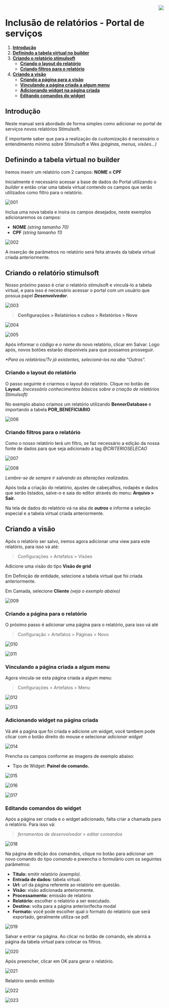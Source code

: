 <img src="../src/images/benner_rgb.png" align="right"/>

# Inclusão de relatórios - Portal de serviços

1. **[Introdução](#introdução)**
2. **[Definindo a tabela virtual no builder](#definindo-a-tabela-virtual-no-builder)**
3. **[Criando o relatório stimulsoft](#criando-o-relatório-stimulsoft)**
    * **[Criando o layout do relatório](#criando-o-layout-do-relatório)**
    * **[Criando filtros para o relatório](#criando-filtros-para-o-relatório)**
4. **[Criando a visão](#criando-a-visão)**
    * **[Criando a página para a visão](#criando-a-página-para-o-relatório)**
    * **[Vinculando a página criada a algum menu](#vinculando-a-páginacriada-a-algum-menu)**
    * **[Adicionando widget na página criada](#adicionando-widget-na-página-criada)**
    * **[Editando comandos do widget](#editando-comandos-do-widget)**

## Introdução
Neste manual será abordado de forma simples como adicionar no portal de serviços novos relatórios Stimulsoft.

É importante saber que para a realização da customização é necessário o entendimento mínimo sobre Stimulsoft e Wes _(páginas, menus, visões...)_

## Definindo a tabela virtual no builder
Iremos inserir um relatório com 2 campos: **NOME** e **CPF**

Inicialmente é necessário acessar a base de dados do Portal utilizando o _builder_ e então criar uma tabela virtual contendo os campos que serão utilizados como filtro para o relatório.

![001](src/images/001.png)

Inclua uma nova tabela e insira os campos desejados, neste exemplos adicionaremos os campos:

 - **NOME** _(string tamanho 70)_ 
 - **CPF** _(string tamanho 11)_


 ![002](src/images/002.png)

A inserção de parâmetros no relatório será feita através da tabela virtual criada anteriormente.

## Criando o relatório stimulsoft
Nosso próximo passo é criar o relatório stimulsoft e vinculá-lo a tabela virtual, e para isso é necessário acessar o portal com um usuário que possua papel **_Desenvolvedor_**. 

![003](src/images/003.png)

> **Configurações > Relatórios e cubos > Relatórios > Novo**

![004](src/images/004.png)

![005](src/images/005.png)
 

 Após informar o código e o nome do novo relatório, clicar em Salvar. Logo após, novos botões estarão disponíveis para que possamos prosseguir.

 _*Para os relatórios/Tv já existentes, selecioná-los na aba "Outros"._

 ### Criando o layout do relatório
 O passo seguinte é criarmos o layout do relatório. Clique no botão de **Layout.** _(necessário conhecimentos básicos sobre a criação de relatórios Stimulsoft)_

 No exemplo abaixo criamos um relatório utilizando **BennerDatabase** e importando a tabela **POR_BENEFICIARIO**

 ![006](src/images/006.png)

### Criando filtros para o relatório
Como o nosso relatório terá um filtro, se faz necessário a edição da nossa fonte de dados para que seja adicionado a tag _@CRITERIOSELECAO_

![007](src/images/007.png)

![008](src/images/008.png)

_Lembre-se de sempre ir salvando as alterações realizadas._

Após toda a criação do relatório, ajustes de cabeçalhos, rodapés e dados que serão listados, salve-o e saia do editor através do menu: **Arquivo > Sair.**

Na tela de dados do relatório vá na aba de _**outros**_ e informe a seleção especial e a tabela virtual criada anteriormente.

## Criando a visão

Após o relatório ser salvo, iremos agora adicionar uma view para este relatório, para isso vá até: 

> Configurações > Artefatos > Visões

Adicione uma visão do tipo **Visão de grid**

Em Definição de entidade, selecione a tabela virtual que foi criada anteriormente.

Em Camada, selecione **Cliente** _(veja o exemplo abaixo)_

![009](src/images/009.png)

### Criando a página para o relatório
O próximo passo é adicionar uma página para o relatório, para isso vá até

> Configuração > Artefatos > Páginas > Novo

![010](src/images/010.png)

![011](src/images/011.png)

### Vinculando a página criada a algum menu
Agora vincula-se esta página criada a algum menu:

> Configurações > Artefatos > Menu

![012](src/images/012.png)

![013](src/images/013.png)

### Adicionando widget na página criada
Vá até a pagina que foi criada e adicione um widget, você tambem pode clicar com o botão direito do mouse e selecionar _adicionar widget_

![014](src/images/014.png)

Prencha os campos conforme as imagens de exemplo abaixo:

* Tipo de Widget: **Painel de comando.**

![015](src/images/015.png)

![016](src/images/016.png)

![017](src/images/017.png)


### Editando comandos do widget
Após a página ser criada e o widget adicionado, falta criar a chamada para o relatório. Para isso vá:

> _ferramentas de desenvolvedor > editar comandos_

![018](src/images/018.png)

Na página de edição dos comandos, clique no botão para adicionar um novo comando do tipo _comando_ e preencha o formulário com os seguintes parâmetros:

* **Título:** emitir relatório _(exemplo)._
* **Entrada de dados:** tabela virtual.
* **Url:** url da página referente ao relatório em questão.
* **Visão:** visão adicionada anteriormente.
* **Processamento:** emissão de relatório
* **Relatório:** escolher o relatório a ser executado.
* **Destino:** volta para a página anterior/fecha modal
* **Formato:** você pode escolher qual o formato do relatório que será exportado, geralmente utiliza-se pdf.

![019](src/images/019.png)

Salvar e entrar na página. Ao clicar no botão de comando, ele abrirá a página da tabela virtual para colocar os filtros.

![020](src/images/020.png)

Após preencher, clicar em OK para gerar o relatório.

![021](src/images/021.png)

Relatório sendo emitido

![022](src/images/022.png)

![023](src/images/023.png)